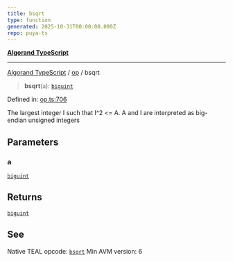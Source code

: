 ```yaml
---
title: bsqrt
type: function
generated: 2025-10-31T00:00:00.000Z
repo: puya-ts
---
```


[**Algorand TypeScript**](docs/_md/README)

---

[Algorand TypeScript](docs/_md/modules) / [op](/reference/algorand-typescript/api/op/readme/) / bsqrt

> **bsqrt**(`a`): [`biguint`](/reference/algorand-typescript/api/index/type-aliases/biguint/)

Defined in: [op.ts:706](https://github.com/algorandfoundation/puya-ts/blob/main/packages/algo-ts/src/op.ts#L706)

The largest integer I such that I^2 <= A. A and I are interpreted as big-endian unsigned integers

## Parameters

### a

[`biguint`](/reference/algorand-typescript/api/index/type-aliases/biguint/)

## Returns

[`biguint`](/reference/algorand-typescript/api/index/type-aliases/biguint/)

## See

Native TEAL opcode: [`bsqrt`](https://dev.algorand.co/reference/algorand-teal/opcodes#bsqrt)
Min AVM version: 6

